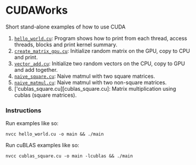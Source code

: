 # CUDAWorks

Short stand-alone examples of how to use CUDA

1. [`hello_world.cu`](hello_world.cu): Program shows how to print from each thread, access threads, blocks and print kernel summary.
2. [`create_matrix_gpu.cu`](create_matrix_gpu.cu): Initialize random matrix on the GPU, copy to CPU and print.
3. [`vector_add.cu`](vector_add.cu): Initialize two random vectors on the CPU, copy to GPU and add together.
4. [`naive_square.cu`](naive_square.cu): Naive matmul with two square matrices.
5. [`naive_matmul.cu`](naive_matmul.cu): Naive matmul with two non-square matrices.
6. ['cublas_square.cu][cublas_square.cu]: Matrix multiplication using cublas (square matrices).

### Instructions

Run examples like so:
```
nvcc hello_world.cu -o main && ./main
```

Run cuBLAS examples like so:
```
nvcc cublas_square.cu -o main -lcublas && ./main
```